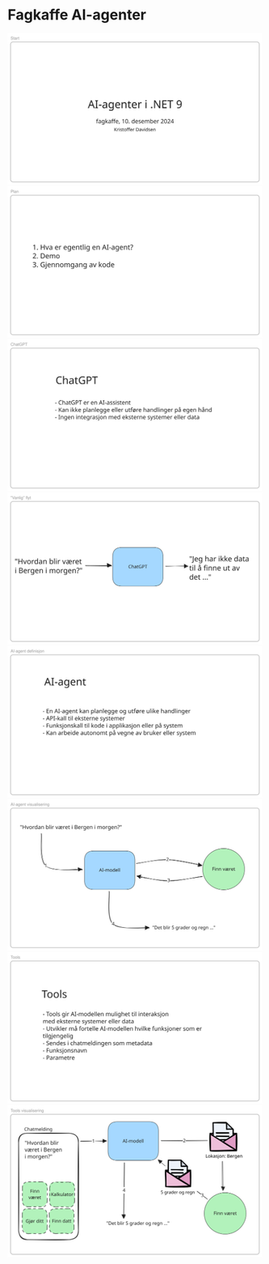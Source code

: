 # Fagkaffe AI-agenter

![](1.svg)
![](2.svg)
![](3.svg)
![](4.svg)
![](5.svg)
![](6.svg)
![](7.svg)
![](8.svg)
